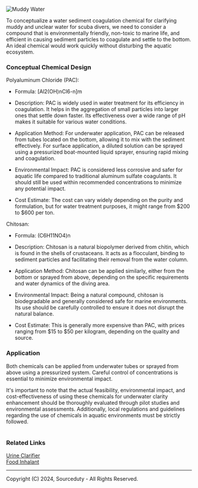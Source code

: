 ![Muddy Water](https://github.com/sourceduty/Sediment_Coagulation/assets/123030236/a0ec9cfa-16ef-49df-a9a1-51ee3154572c)

To conceptualize a water sediment coagulation chemical for clarifying muddy and unclear water for scuba divers, we need to consider a compound that is environmentally friendly, non-toxic to marine life, and efficient in causing sediment particles to coagulate and settle to the bottom. An ideal chemical would work quickly without disturbing the aquatic ecosystem.

### Conceptual Chemical Design

Polyaluminum Chloride (PAC):

- Formula: [Al2(OH)nCl6-n]m

- Description: PAC is widely used in water treatment for its efficiency in coagulation. It helps in the aggregation of small particles into larger ones that settle down faster. Its effectiveness over a wide range of pH makes it suitable for various water conditions.

- Application Method: For underwater application, PAC can be released from tubes located on the bottom, allowing it to mix with the sediment effectively. For surface application, a diluted solution can be sprayed using a pressurized boat-mounted liquid sprayer, ensuring rapid mixing and coagulation.

- Environmental Impact: PAC is considered less corrosive and safer for aquatic life compared to traditional aluminum sulfate coagulants. It should still be used within recommended concentrations to minimize any potential impact.

- Cost Estimate: The cost can vary widely depending on the purity and formulation, but for water treatment purposes, it might range from $200 to $600 per ton.

Chitosan:

- Formula: (C6H11NO4)n

- Description: Chitosan is a natural biopolymer derived from chitin, which is found in the shells of crustaceans. It acts as a flocculant, binding to sediment particles and facilitating their removal from the water column.

- Application Method: Chitosan can be applied similarly, either from the bottom or sprayed from above, depending on the specific requirements and water dynamics of the diving area.

- Environmental Impact: Being a natural compound, chitosan is biodegradable and generally considered safe for marine environments. Its use should be carefully controlled to ensure it does not disrupt the natural balance.

- Cost Estimate: This is generally more expensive than PAC, with prices ranging from $15 to $50 per kilogram, depending on the quality and source.

### Application

Both chemicals can be applied from underwater tubes or sprayed from above using a pressurized system. Careful control of concentrations is essential to minimize environmental impact.

It's important to note that the actual feasibility, environmental impact, and cost-effectiveness of using these chemicals for underwater clarity enhancement should be thoroughly evaluated through pilot studies and environmental assessments. Additionally, local regulations and guidelines regarding the use of chemicals in aquatic environments must be strictly followed.

#
### Related Links

[Urine Clarifier](https://github.com/sourceduty/Urine_Clarifier)
<br>
[Food Inhalant](https://github.com/sourceduty/Food_Inhalant)

***
Copyright (C) 2024, Sourceduty - All Rights Reserved.
